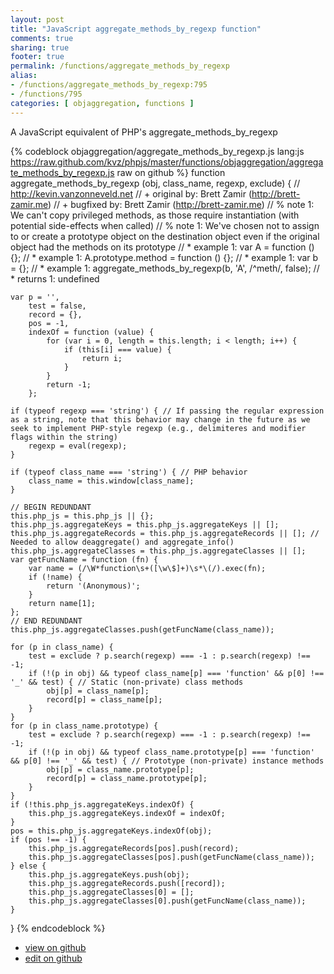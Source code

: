 ```yaml
---
layout: post
title: "JavaScript aggregate_methods_by_regexp function"
comments: true
sharing: true
footer: true
permalink: /functions/aggregate_methods_by_regexp
alias:
- /functions/aggregate_methods_by_regexp:795
- /functions/795
categories: [ objaggregation, functions ]
---
```

A JavaScript equivalent of PHP's aggregate_methods_by_regexp
<!-- more -->
{% codeblock objaggregation/aggregate_methods_by_regexp.js lang:js https://raw.github.com/kvz/phpjs/master/functions/objaggregation/aggregate_methods_by_regexp.js raw on github %}
function aggregate_methods_by_regexp (obj, class_name, regexp, exclude) {
    // http://kevin.vanzonneveld.net
    // +   original by: Brett Zamir (http://brett-zamir.me)
    // +   bugfixed by: Brett Zamir (http://brett-zamir.me)
    // %          note 1: We can't copy privileged methods, as those require instantiation (with potential side-effects when called)
    // %          note 1: We've chosen not to assign to or create a prototype object on the destination object even if the original object had the methods on its prototype
    // *     example 1: var A = function () {};
    // *     example 1: A.prototype.method = function () {};
    // *     example 1: var b = {};
    // *     example 1: aggregate_methods_by_regexp(b, 'A', /^meth/, false);
    // *     returns 1: undefined

    var p = '',
        test = false,
        record = {},
        pos = -1,
        indexOf = function (value) {
            for (var i = 0, length = this.length; i < length; i++) {
                if (this[i] === value) {
                    return i;
                }
            }
            return -1;
        };

    if (typeof regexp === 'string') { // If passing the regular expression as a string, note that this behavior may change in the future as we seek to implement PHP-style regexp (e.g., delimiteres and modifier flags within the string)
        regexp = eval(regexp);
    }

    if (typeof class_name === 'string') { // PHP behavior
        class_name = this.window[class_name];
    }

    // BEGIN REDUNDANT
    this.php_js = this.php_js || {};
    this.php_js.aggregateKeys = this.php_js.aggregateKeys || [];
    this.php_js.aggregateRecords = this.php_js.aggregateRecords || []; // Needed to allow deaggregate() and aggregate_info()
    this.php_js.aggregateClasses = this.php_js.aggregateClasses || [];
    var getFuncName = function (fn) {
        var name = (/\W*function\s+([\w\$]+)\s*\(/).exec(fn);
        if (!name) {
            return '(Anonymous)';
        }
        return name[1];
    };
    // END REDUNDANT
    this.php_js.aggregateClasses.push(getFuncName(class_name));

    for (p in class_name) {
        test = exclude ? p.search(regexp) === -1 : p.search(regexp) !== -1;
        if (!(p in obj) && typeof class_name[p] === 'function' && p[0] !== '_' && test) { // Static (non-private) class methods
            obj[p] = class_name[p];
            record[p] = class_name[p];
        }
    }
    for (p in class_name.prototype) {
        test = exclude ? p.search(regexp) === -1 : p.search(regexp) !== -1;
        if (!(p in obj) && typeof class_name.prototype[p] === 'function' && p[0] !== '_' && test) { // Prototype (non-private) instance methods
            obj[p] = class_name.prototype[p];
            record[p] = class_name.prototype[p];
        }
    }
    if (!this.php_js.aggregateKeys.indexOf) {
        this.php_js.aggregateKeys.indexOf = indexOf;
    }
    pos = this.php_js.aggregateKeys.indexOf(obj);
    if (pos !== -1) {
        this.php_js.aggregateRecords[pos].push(record);
        this.php_js.aggregateClasses[pos].push(getFuncName(class_name));
    } else {
        this.php_js.aggregateKeys.push(obj);
        this.php_js.aggregateRecords.push([record]);
        this.php_js.aggregateClasses[0] = [];
        this.php_js.aggregateClasses[0].push(getFuncName(class_name));
    }
}
{% endcodeblock %}
<ul>
 <li><a href="https://github.com/kvz/phpjs/blob/master/functions/objaggregation/aggregate_methods_by_regexp.js">view on github</a></li>
 <li><a href="https://github.com/kvz/phpjs/edit/master/functions/objaggregation/aggregate_methods_by_regexp.js">edit on github</a></li>
</ul>

